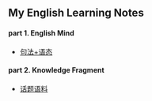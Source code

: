 ## My English Learning Notes

#### part 1. English Mind

* [句法+语态](Grammer/)

#### part 2. Knowledge Fragment

* [话题语料](Topics/)
